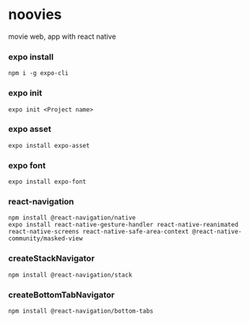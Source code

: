 # noovies
movie web, app with react native

### expo install
```
npm i -g expo-cli
```

### expo init
```
expo init <Project name>
```
### expo asset
```
expo install expo-asset
```
### expo font
```
expo install expo-font
```
### react-navigation
```
npm install @react-navigation/native
expo install react-native-gesture-handler react-native-reanimated react-native-screens react-native-safe-area-context @react-native-community/masked-view
```
### createStackNavigator
```
npm install @react-navigation/stack
```
### createBottomTabNavigator
```
npm install @react-navigation/bottom-tabs
```